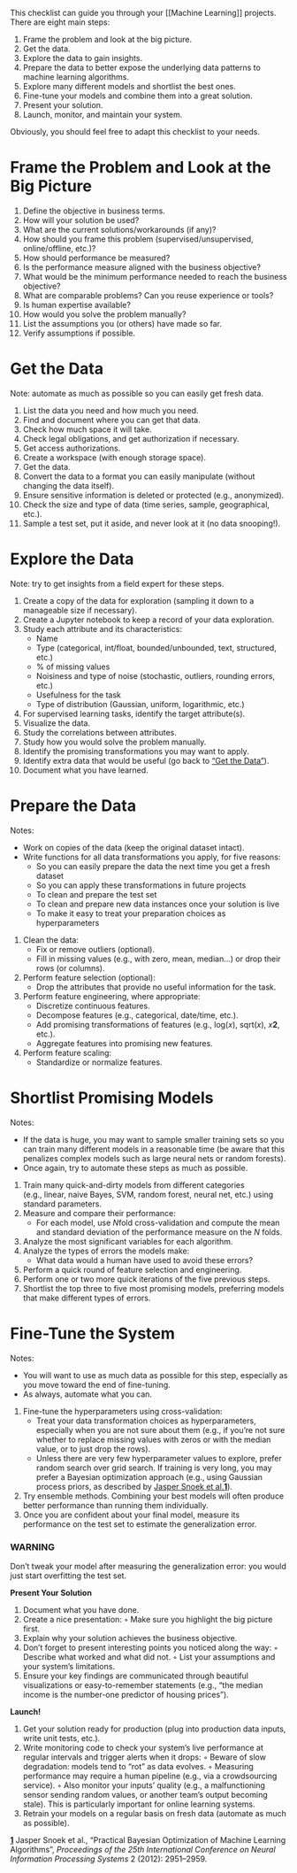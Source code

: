 This checklist can guide you through your [[Machine Learning]] projects. There are eight main steps:

1. Frame the problem and look at the big picture.
2. Get the data.
3. Explore the data to gain insights.
4. Prepare the data to better expose the underlying data patterns to machine learning algorithms.
5. Explore many different models and shortlist the best ones.
6. Fine-tune your models and combine them into a great solution.
7. Present your solution.
8. Launch, monitor, and maintain your system.

Obviously, you should feel free to adapt this checklist to your needs.

# **Frame the Problem and Look at the Big Picture**

1. Define the objective in business terms.
2. How will your solution be used?
3. What are the current solutions/workarounds (if any)?
4. How should you frame this problem (supervised/unsupervised, online/offline, etc.)?
5. How should performance be measured?
6. Is the performance measure aligned with the business objective?
7. What would be the minimum performance needed to reach the business objective?
8. What are comparable problems? Can you reuse experience or tools?
9. Is human expertise available?
10. How would you solve the problem manually?
11. List the assumptions you (or others) have made so far.
12. Verify assumptions if possible.

# Get the Data

Note: automate as much as possible so you can easily get fresh data.

1. List the data you need and how much you need.
2. Find and document where you can get that data.
3. Check how much space it will take.
4. Check legal obligations, and get authorization if necessary.
5. Get access authorizations.
6. Create a workspace (with enough storage space).
7. Get the data.
8. Convert the data to a format you can easily manipulate (without changing the data itself).
9. Ensure sensitive information is deleted or protected (e.g., anonymized).
10. Check the size and type of data (time series, sample, geographical, etc.).
11. Sample a test set, put it aside, and never look at it (no data snooping!).

# Explore the Data

Note: try to get insights from a field expert for these steps.

1. Create a copy of the data for exploration (sampling it down to a manageable size if necessary).
2. Create a Jupyter notebook to keep a record of your data exploration.
3. Study each attribute and its characteristics:
    - Name
    - Type (categorical, int/float, bounded/unbounded, text, structured, etc.)
    - % of missing values
    - Noisiness and type of noise (stochastic, outliers, rounding errors, etc.)
    - Usefulness for the task
    - Type of distribution (Gaussian, uniform, logarithmic, etc.)
4. For supervised learning tasks, identify the target attribute(s).
5. Visualize the data.
6. Study the correlations between attributes.
7. Study how you would solve the problem manually.
8. Identify the promising transformations you may want to apply.
9. Identify extra data that would be useful (go back to [“Get the Data”](https://learning.oreilly.com/library/view/hands-on-machine-learning/9781098125967/app01.html#get_the_data_step)).
10. Document what you have learned.

# Prepare the Data

Notes:

- Work on copies of the data (keep the original dataset intact).
- Write functions for all data transformations you apply, for five reasons:
    - So you can easily prepare the data the next time you get a fresh dataset
    - So you can apply these transformations in future projects
    - To clean and prepare the test set
    - To clean and prepare new data instances once your solution is live
    - To make it easy to treat your preparation choices as hyperparameters
1. Clean the data:
    - Fix or remove outliers (optional).
    - Fill in missing values (e.g., with zero, mean, median…) or drop their rows (or columns).
2. Perform feature selection (optional):
    - Drop the attributes that provide no useful information for the task.
3. Perform feature engineering, where appropriate:
    - Discretize continuous features.
    - Decompose features (e.g., categorical, date/time, etc.).
    - Add promising transformations of features (e.g., log(*x*), sqrt(*x*), *x***2**, etc.).
    - Aggregate features into promising new features.
4. Perform feature scaling:
    - Standardize or normalize features.

# Shortlist Promising Models

Notes:

- If the data is huge, you may want to sample smaller training sets so you can train many different models in a reasonable time (be aware that this penalizes complex models such as large neural nets or random forests).
- Once again, try to automate these steps as much as possible.
1. Train many quick-and-dirty models from different categories (e.g., linear, naive Bayes, SVM, random forest, neural net, etc.) using standard parameters.
2. Measure and compare their performance:
    - For each model, use *N*fold cross-validation and compute the mean and standard deviation of the performance measure on the *N* folds.
3. Analyze the most significant variables for each algorithm.
4. Analyze the types of errors the models make:
    - What data would a human have used to avoid these errors?
5. Perform a quick round of feature selection and engineering.
6. Perform one or two more quick iterations of the five previous steps.
7. Shortlist the top three to five most promising models, preferring models that make different types of errors.

# Fine-Tune the System

Notes:

- You will want to use as much data as possible for this step, especially as you move toward the end of fine-tuning.
- As always, automate what you can.
1. Fine-tune the hyperparameters using cross-validation:
    - Treat your data transformation choices as hyperparameters, especially when you are not sure about them (e.g., if you’re not sure whether to replace missing values with zeros or with the median value, or to just drop the rows).
    - Unless there are very few hyperparameter values to explore, prefer random search over grid search. If training is very long, you may prefer a Bayesian optimization approach (e.g., using Gaussian process priors, as described by [Jasper Snoek et al.](https://homl.info/134)**[1](https://learning.oreilly.com/library/view/hands-on-machine-learning/9781098125967/app01.html#idm45983065032688)**).
2. Try ensemble methods. Combining your best models will often produce better performance than running them individually.
3. Once you are confident about your final model, measure its performance on the test set to estimate the generalization error.

### **WARNING**

Don’t tweak your model after measuring the generalization error: you would just start overfitting the test set.

**Present Your Solution**
1. Document what you have done.
2. Create a nice presentation:
    ◦ Make sure you highlight the big picture first.
3. Explain why your solution achieves the business objective.
4. Don’t forget to present interesting points you noticed along the way:
    ◦ Describe what worked and what did not.
    ◦ List your assumptions and your system’s limitations.
5. Ensure your key findings are communicated through beautiful visualizations or easy-to-remember statements (e.g., “the median income is the number-one predictor of housing prices”).

**Launch!**
1. Get your solution ready for production (plug into production data inputs, write unit tests, etc.).
2. Write monitoring code to check your system’s live performance at regular intervals and trigger alerts when it drops:
    ◦ Beware of slow degradation: models tend to “rot” as data evolves.
    ◦ Measuring performance may require a human pipeline (e.g., via a crowdsourcing service).
    ◦ Also monitor your inputs’ quality (e.g., a malfunctioning sensor sending random values, or another team’s output becoming stale). This is particularly important for online learning systems.
3. Retrain your models on a regular basis on fresh data (automate as much as possible).

**[1](https://learning.oreilly.com/library/view/hands-on-machine-learning/9781098125967/app01.html#idm45983065032688-marker)** Jasper Snoek et al., “Practical Bayesian Optimization of Machine Learning Algorithms”, *Proceedings of the 25th International Conference on Neural Information Processing Systems* 2 (2012): 2951–2959.